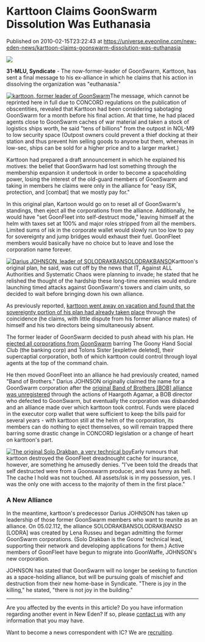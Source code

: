 # Karttoon Claims GoonSwarm Dissolution Was Euthanasia
Published on 2010-02-15T23:22:43 at https://universe.eveonline.com/new-eden-news/karttoon-claims-goonswarm-dissolution-was-euthanasia

![](http://www.eve-ic.net/media/assets/icarticlebanner.png)  
  
 **31-MLU, Syndicate** \- The now-former-leader of GoonSwarm, Karttoon, has sent a final message to his ex-alliance in which he claims that his action in dissolving the organization was "euthanasia."   
  
[![karttoon, former leader of GoonSwarm](http://www.eve-ic.net/media/articles/3700/karttoon1thumb.png)](http://www.eve-ic.net/media/igbd/igbd.php?faction=ic&url=http://www.eve-ic.net/media/articles/3700/karttoon1.png)The message, which cannot be reprinted here in full due to CONCORD regulations on the publication of obscentities, revealed that Karttoon had been considering sabotaging GoonSwarm for a month before his final action. At that time, he had placed agents close to GoonSwarm caches of war material and taken a stock of logistics ships worth, he said "tens of billions" from the outpost in NOL-M9 to low security space (Outpost owners could prevent a thief docking at their station and thus prevent him selling goods to anyone but them, whereas in low-sec, ships can be sold for a higher price and to a larger market.)   
  
Karttoon had prepared a draft announcement in which he explained his motives: the belief that GoonSwarm had lost something through the membership expansion it undertook in order to become a spaceholding power, losing the interest of the old-guard members of GoonSwarm and taking in members he claims were only in the alliance for "easy ISK, protection, and [combat] that we mostly pay for."   
  
In this original plan, Kartoon would go on to reset all of GoonSwarm's standings, then eject all the corporations from the alliance. Additionally, he would have "set GoonFleet into self-destruct mode," leaving himself at the helm with taxes set at 100% and major roles stripped from all the members. Limited sums of isk in the corporate wallet would slowly run too low to pay for sovereignty and jump bridges would exhaust their fuel. GoonFleet members would basically have no choice but to leave and lose the corporation name forever.   
  
[![Darius JOHNSON, leader of SOLODRAKBANSOLODRAKBANSO](http://www.eve-ic.net/media/articles/3700/johnson1thumb.png)](http://www.eve-ic.net/media/igbd/igbd.php?faction=ic&url=http://www.eve-ic.net/media/articles/3700/johnson1.png)Karttoon's original plan, he said, was cut off by the news that IT, Against ALL Authorities and Systematic Chaos were planning to invade; he stated that he relished the thought of the hardship these long-time enemies would endure launching timed attacks against GoonSwarm's towers and claim units, so decided to wait before bringing down his own alliance.   
  
As previously reported, [karttoon went away on vacation and found that the sovereignty portion of his plan had already taken place](http://www.eve-ic.net/media/igbd/igbd.php?article=3684) through the coincidence (he claims, with little dispute from his former alliance mates) of himself and his two directors being simultaneously absent.   
  
The former leader of GoonSwarm decided to push ahead with his plan. He [ejected all corporations from GoonSwarm](http://www.eve-ic.net/media/igbd/igbd.php?article=3684) barring The Goony Hand Social Club (the banking corp) and Tolons Sister [expletive deleted], their supercaptial corporation, both of which karttoon could control through loyal agents at the top of the command chain.   
  
He then moved GoonFleet into an alliance he had previously created, named "Band of Brothers." Darius JOHNSON originally claimed the name for a GoonSwarm corporation after the [original Band of Brothers [BOB] alliance was unregistered](http://www.eve-ic.net/media/igbd/igbd.php?article=2749) through the actions of Haargoth Agamar, a BOB director who defected to GoonSwarm, but eventually the corporation was disbanded and an alliance made over which karttoon took control. Funds were placed in the executor corp wallet that were sufficient to keep the bills paid for several years - with karttoon still at the helm of the corporation, its members can do nothing to eject themselves, so will remain trapped there barring some drastic change in CONCORD legislation or a change of heart on karttoon's part.   
  
[![The original Solo Drakban, a very technical boy](http://www.eve-ic.net/media/articles/3700/drakban1thumb.png)](http://www.eve-ic.net/media/igbd/igbd.php?faction=ic&url=http://www.eve-ic.net/media/articles/3700/drakban1.png)Early rumours that karttoon destroyed the GoonFleet dreadnought cache for insurance, however, are something he amusedly denies. "I've been told the dreads that self destructed were from a Goonswarm producer, and was funny as hell. The cache I hold was not touched. All assets/isk is in my possession, yes. I was the only one with access to the majority of them in the first place."

### A New Alliance

In the meantime, karttoon's predecessor Darius JOHNSON has taken up leadership of those former GoonSwarm members who want to reunite as an alliance. On 05.02.112, the alliance SOLODRAKBANSOLODRAKBANSO [LODRA] was created by Lena Russeu and began admitting the former GoonSwarm corporations. (Solo Drakban is the Goons' technical lead, supporting their network and developing applications for them.) Active members of GoonFleet have begun to migrate into GoonWaffe, JOHNSON's new corporation.   
  
JOHNSON has stated that GoonSwarm will no longer be seeking to function as a space-holding alliance, but will be pursuing goals of mischief and destruction from their new home-base in Syndicate. "There is joy in the killing," he stated, "there is not joy in the building."

* * *

Are you affected by the events in this article? Do you have information regarding another event in New Eden? If so, please [contact us](http://www.eveonline.com/news.asp?a=submitrp) with any information that you may have.  
  
Want to become a news correspondent with IC? We are [recruiting](http://www.eveonline.com/isd.asp).

